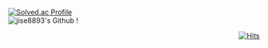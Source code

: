 [![Solved.ac Profile](http://mazassumnida.wtf/api/v2/generate_badge?boj=carzg)](https://solved.ac/carzg/)
<br>
![jise8893's Github !](https://github-readme-stats.vercel.app/api?username=jise8893&show_icons=true&theme=radical)
 <div align=right>

  [![Hits](https://hits.seeyoufarm.com/api/count/incr/badge.svg?url=https%3A%2F%2Fgithub.com%2Fzzsza)](https://hits.seeyoufarm.com) 

  </div>
